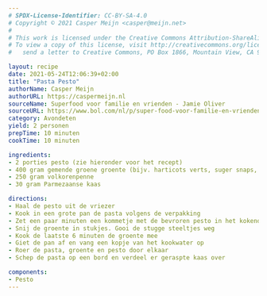 ```yaml
---
# SPDX-License-Identifier: CC-BY-SA-4.0
# Copyright © 2021 Casper Meijn <casper@meijn.net>
# 
# This work is licensed under the Creative Commons Attribution-ShareAlike 4.0 International License. 
# To view a copy of this license, visit http://creativecommons.org/licenses/by-sa/4.0/ or 
#   send a letter to Creative Commons, PO Box 1866, Mountain View, CA 94042, USA.

layout: recipe
date: 2021-05-24T12:06:39+02:00
title: "Pasta Pesto"
authorName: Casper Meijn
authorURL: https://caspermeijn.nl
sourceName: Superfood voor familie en vrienden - Jamie Oliver
sourceURL: https://www.bol.com/nl/p/super-food-voor-familie-en-vrienden/9200000057111354/
category: Avondeten
yield: 2 personen
prepTime: 10 minuten
cookTime: 10 minuten

ingredients:
- 2 porties pesto (zie hieronder voor het recept)
- 400 gram gemende groene groente (bijv. harticots verts, suger snaps, bimi of groene asperges)
- 250 gram volkorenpenne
- 30 gram Parmezaanse kaas  

directions:
- Haal de pesto uit de vriezer
- Kook in een grote pan de pasta volgens de verpakking
- Zet een paar minuten een kommetje met de bevroren pesto in het kokende water om het te smelten
- Snij de groente in stukjes. Gooi de stugge steeltjes weg
- Kook de laatste 6 minuten de groente mee
- Giet de pan af en vang een kopje van het kookwater op
- Roer de pasta, groente en pesto door elkaar
- Schep de pasta op een bord en verdeel er geraspte kaas over

components:
- Pesto
---
```

